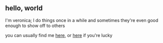 ## hello, world

I'm veronica; I do things once in a while and sometimes they're even good enough to show off to others

you can usually find me [here](http://0.0.0.0), or [here](http://127.0.0.1) if you're lucky

